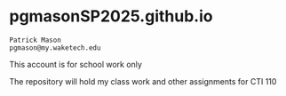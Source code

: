 # pgmasonSP2025.github.io
	Patrick Mason
	pgmason@my.waketech.edu

This account is for school work only

The repository will hold my class work 
and other assignments for CTI 110
